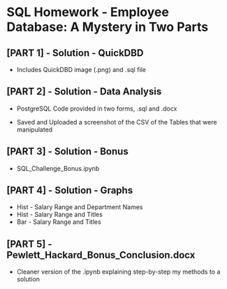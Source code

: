 # SQL Homework - Employee Database: A Mystery in Two Parts

## [PART 1] - Solution - QuickDBD

- Includes QuickDBD image (.png) and .sql file

## [PART 2] - Solution - Data Analysis

- PostgreSQL Code provided in two forms, .sql and .docx

- Saved and Uploaded a screenshot of the CSV of the Tables that were manipulated

## [PART 3] - Solution - Bonus

- SQL_Challenge_Bonus.ipynb

## [PART 4] - Solution - Graphs
  
- Hist - Salary Range and Department Names
- Hist - Salary Range and Titles
- Bar - Salary Range and Titles

## [PART 5] - Pewlett_Hackard_Bonus_Conclusion.docx

- Cleaner version of the .ipynb explaining step-by-step my methods to a solution
